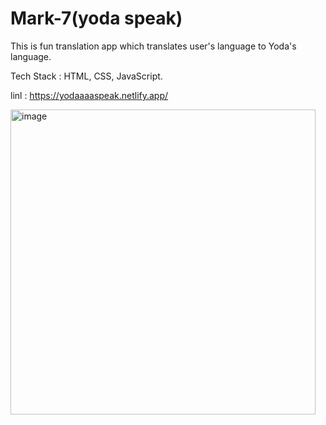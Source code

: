 # Mark-7(yoda speak)

This is fun translation app which translates user's language to Yoda's language. 

Tech Stack : HTML, CSS, JavaScript.

linl : https://yodaaaaspeak.netlify.app/

<img width="488" alt="image" src="https://user-images.githubusercontent.com/111940813/202407557-2a448bfc-41ca-408b-8bbe-84279236eb9e.png">
